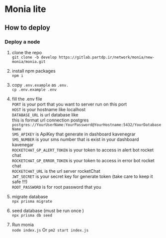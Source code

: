 # Monia lite

## How to deploy

### Deploy a node

1. clone the repo \
   `git clone -b develop https://gitlab.partdp.ir/network/monia/new-monia/monia.git`

2. install npm packages \
   `npm i`

3. copy `.env.example` as `.env.` \
   `cp .env.example .env`

4. fill the .env file \
   `PORT` is your port that you want to server run on this port \
   `HOST` is your hostname like localhost \
   `DATABASE_URL` is url database like \
   this is format url connection postgres `postgres://YourUserName:YourPassword@YourHostname:5432/YourDatabaseName` \
   `SMS_APIKEY` is ApiKey that generate in dashboard kavenegrar \
   `SMS_NUMBER` is your sms number that is exist in your dashboard kavenegar \
   `ROCKETCHAT_GP_ALERT_TOKEN` is your token to access in alert bot rocket chat \
   `ROCKETCHAT_GP_ERROR_TOKEN` is your token to access in error bot rocket chat \
   `ROCKETCHAT_URL` is the url server rocketChat \
   `JWT_SECRET` is your secret key for generate token (take care to keep it safe !!!) \
   `ROOT_PASSWORD` is for root password that you

5. migrate database \
   `npx prisma migrate`

6. seed database (must be run once ) \
   `npx prisma db seed`

7. Run monia \
   `node index.js` Or `pm2 start index.js`
